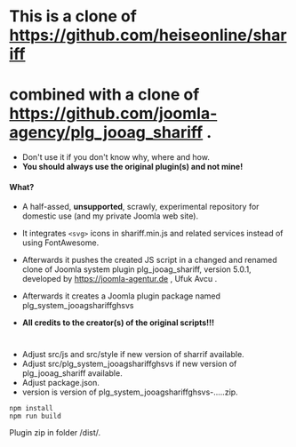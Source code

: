 # This is a clone of https://github.com/heiseonline/shariff 
# combined with a clone of https://github.com/joomla-agency/plg_jooag_shariff .

- Don't use it if you don't know why, where and how.
- **You should always use the original plugin(s) and not mine!**

#### What?
- A half-assed, **unsupported**, scrawly, experimental repository for domestic use (and my private Joomla web site).
- It integrates `<svg>` icons in shariff.min.js and related services instead of using FontAwesome.
- Afterwards it pushes the created JS script in a changed and renamed clone of Joomla system plugin plg_jooag_shariff, version 5.0.1, developed by https://joomla-agentur.de , Ufuk Avcu .
- Afterwards it creates a Joomla plugin package named plg_system_jooagshariffghsvs

- **All credits to the creator(s) of the original scripts!!!**

#

- Adjust src/js and src/style if new version of sharrif available.
- Adjust src/plg_system_jooagshariffghsvs if new version of plg_jooag_shariff available.
- Adjust package.json.
- version is version of plg_system_jooagshariffghsvs-.....zip.

```
npm install
npm run build
```

Plugin zip in folder /dist/.